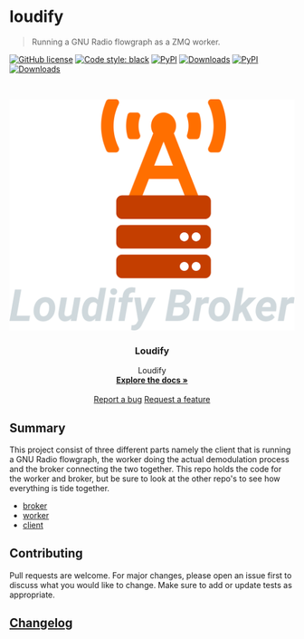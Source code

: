 # loudify

> Running a GNU Radio flowgraph as a ZMQ worker.

<!-- ![dev build status](https://github.com/martynvdijke/gr-lora_sdr/workflows/dev%20build%20status/badge.svg)
[![Codacy Badge](https://api.codacy.com/project/badge/Grade/ad9f936d2d674635b927fd83e57abec1)](https://app.codacy.com/gh/martynvdijke/loudify?utm_source=github.com&utm_medium=referral&utm_content=martynvdijke/loudify&utm_campaign=Badge_Grade_Settings)
[![docs-dev](https://github.com/martynvdijke/gr-lora_sdr/workflows/docs-dev/badge.svg)](https://martynvdijke.github.io/gr-lora_sdr/html/index.html)
![dev test status](https://github.com/martynvdijke/gr-lora_sdr/workflows/dev%20test%20status/badge.svg) -->
[![GitHub license](https://img.shields.io/github/license/martynvdijke/loudify-worker)](https://github.com/martynvdijke/loudify/blob/dev/LICENSE)
[![Code style: black](https://img.shields.io/badge/code%20style-black-000000.svg)](https://github.com/psf/black)
[![PyPI](https://img.shields.io/pypi/v/loudfiy_worker)](https://pypi.org/project/loudify_worker)
[![Downloads](https://pepy.tech/badge/loudfiy_worker)](https://pepy.tech/project/loudfiy_worker)
[![PyPI](https://img.shields.io/pypi/v/loudfiy_broker)](https://pypi.org/project/loudify_broker)
[![Downloads](https://pepy.tech/badge/loudfiy_broker)](https://pepy.tech/project/loudfiy_broker)


<!-- PROJECT LOGO -->
<br />
<p align="center">
  <a href="https://github.com/martynvdijke/loudify/settings">
    <img src="pictures/broker.png" alt="Logo">
  </a>

  <h3 align="center">Loudify</h3>

  <p align="center">
    Loudify
    <br />
    <a href="https://martynvdijke.github.io/loudify-worker/html/index.html"><strong>Explore the docs »</strong></a>
    <br />
    <br />
    <a href="https://github.com/martynvdijke/loudify-worker/issues">Report a bug</a>
    <a href="https://github.com/martynvdijke/loudify-worker/issues">Request a feature</a>
  </p>
</p>

## Summary
This project consist of three different parts namely the client that is running a GNU Radio flowgraph, 
the worker doing the actual demodulation process and the broker connecting the two together.
This repo holds the code for the worker and broker, but be sure to look at the other repo's to see how everything is tide together.
- [broker](https://github.com/martynvdijke/loudify-broker)
- [worker](https://github.com/martynvdijke/loudify-worker)
- [client](https://github.com/martynvdijke/gr-lora_sdr)

## Contributing

Pull requests are welcome. For major changes, please open an issue first to discuss what you would like to change.
Make sure to add or update tests as appropriate.

## [Changelog](CHANGELOG.md)
